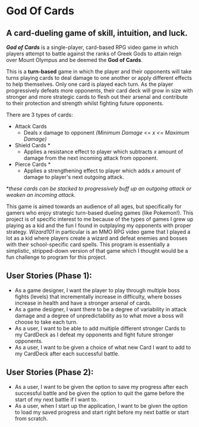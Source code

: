 
# God Of Cards

## A card-dueling game of skill, intuition, and luck.

***God of Cards*** is a single-player, card-based RPG video game in which players attempt to battle against the ranks of
Greek Gods
to attain reign over Mount Olympus and be deemed the **God of Cards**.  

This is a **turn-based** game in which the player and their opponents will take turns playing cards to deal damage to
one another or apply different effects to help themselves. Only one card is played each turn. As the player progressively
defeats more opponents, their card deck will grow in size with stronger and more strategic cards to flesh out their 
arsenal and contribute to their protection and strength whilst fighting future opponents.  

There are 3 types of cards:

- Attack Cards
  - Deals *x* damage to opponent *(Minimum Damage <= x <= Maximum Damage)*
- Shield Cards *
  - Applies a resistance effect to player which subtracts *x* amount of damage from the next incoming attack from 
  opponent.
- Pierce Cards *
  - Applies a strengthening effect to player which adds *x* amount of damage to player's next outgoing attack. 

**these cards can be stacked to progressively buff up an outgoing attack or weaken an incoming attack.*  

This game is aimed towards an audience of all ages, but specifically for gamers who enjoy strategic turn-based dueling 
games (like Pokemon!). This project is of specific interest to me because of the types of games I grew up playing as a 
kid and the fun I found in outplaying my opponents with proper strategy. *Wizard101* in particular is an MMO RPG video 
game that I played a lot as a kid where players create a wizard and defeat enemies and bosses with their school-specific
card spells. This program is essentially a simplistic, stripped-down version of that game which I thought would be a fun
challenge to program for this project.

## User Stories (Phase 1):

- As a game designer, I want the player to play through multiple boss fights (levels) that incrementally increase in
difficulty, where bosses increase in health and have a stronger arsenal of cards.
- As a game designer, I want there to be a degree of variability in attack damage and a degree of unpredictability as to
what move a boss will choose to take each turn.
- As a user, I want to be able to add multiple different stronger Cards to my CardDeck as I defeat my opponents
and fight future stronger opponents.
- As a user, I want to be given a choice of what new Card I want to add to my CardDeck after each successful battle. 

## User Stories (Phase 2):

- As a user, I want to be given the option to save my progress after each successful battle and be given the option 
to quit the game before the start of my next battle if I want to.
- As a user, when I start up the application, I want to be given the option to load my saved progress and start right
before my next battle or start from scratch.

